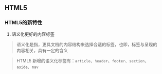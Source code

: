 ## HTML5

### HTML5的新特性

1. 语义化更好的内容标签

> 语义化是指，更具文档的内容结构来选择合适的标签，也即，标签与呈现的内容相关，具有一定的含义

> HTML5 新增的语义化标签有：`article`、`header`、`footer`、`section`、`aside`、`nav`

[]( https://github.com/buptwangsong/FE-Knowledge-collection/img/20161015094026098.jpg )
